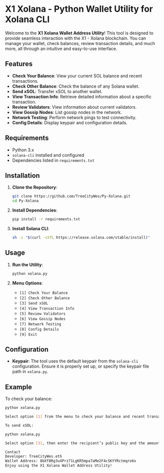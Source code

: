 # X1 Xolana - Python Wallet Utility for Xolana CLI

Welcome to the **X1 Xolana Wallet Address Utility**! This tool is designed to provide seamless interaction with the X1 - Xolana blockchain. You can manage your wallet, check balances, review transaction details, and much more, all through an intuitive and easy-to-use interface.

## Features

- **Check Your Balance**: View your current SOL balance and recent transactions.
- **Check Other Balance**: Check the balance of any Solana wallet.
- **Send xSOL**: Transfer xSOL to another wallet.
- **View Transaction Info**: Retrieve detailed information about a specific transaction.
- **Review Validators**: View information about current validators.
- **View Gossip Nodes**: List gossip nodes in the network.
- **Network Testing**: Perform network pings to test connectivity.
- **Config Details**: Display keypair and configuration details.

## Requirements

- Python 3.x
- `solana-cli` installed and configured
- Dependencies listed in `requirements.txt`

## Installation

1. **Clone the Repository**:
    ```sh
    git clone https://github.com/TreeCityWes/Py-Xolana.git
    cd Py-Xolana
    ```

2. **Install Dependencies**:
    ```sh
    pip install -r requirements.txt
    ```

3. **Install Solana CLI**:
    ```sh
    sh -c "$(curl -sSfL https://release.solana.com/stable/install)"
    ```

## Usage

1. **Run the Utility**:
    ```sh
    python xolana.py
    ```

2. **Menu Options**:
    - `[1] Check Your Balance`
    - `[2] Check Other Balance`
    - `[3] Send xSOL`
    - `[4] View Transaction Info`
    - `[5] Review Validators`
    - `[6] View Gossip Nodes`
    - `[7] Network Testing`
    - `[8] Config Details`
    - `[9] Exit`

## Configuration

- **Keypair**: The tool uses the default keypair from the `solana-cli` configuration. Ensure it is properly set up, or specify the keypair file path in `xolana.py`.

## Example

To check your balance:

```sh
python xolana.py

Select option [1] from the menu to check your balance and recent transactions.

To send xSOL:

python xolana.py

Select option [3], then enter the recipient’s public key and the amount of xSOL to transfer.

Contact
Developer: TreeCityWes.eth
Wallet Address: 8bXf8Rg3u4Prz71LgKR5mpa7aMe2F4cSKYYRctmqro6x
Enjoy using the X1 Xolana Wallet Address Utility!
